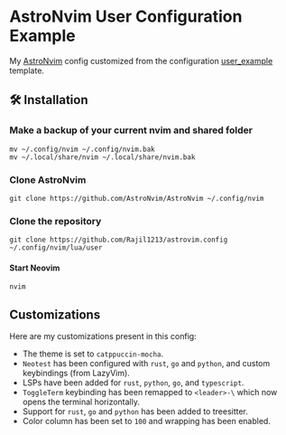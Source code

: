 # AstroNvim User Configuration Example

My [AstroNvim](https://github.com/AstroNvim/AstroNvim) config customized from the configuration [user_example](https://github.com/AstroNvim/user_example) template.

## 🛠️ Installation

### Make a backup of your current nvim and shared folder

```shell
mv ~/.config/nvim ~/.config/nvim.bak
mv ~/.local/share/nvim ~/.local/share/nvim.bak
```

### Clone AstroNvim

```shell
git clone https://github.com/AstroNvim/AstroNvim ~/.config/nvim
```

### Clone the repository

```shell
git clone https://github.com/Rajil1213/astrovim.config ~/.config/nvim/lua/user
```

#### Start Neovim

```shell
nvim
```

## Customizations

Here are my customizations present in this config:

- The theme is set to `catppuccin-mocha`.
- `Neotest` has been configured with `rust`, `go` and `python`, and custom keybindings (from LazyVim).
- LSPs have been added for `rust`, `python`, `go`, and `typescript`.
- `ToggleTerm` keybinding has been remapped to `<leader>-\` which now opens the terminal horizontally.
- Support for `rust`, `go` and `python` has been added to treesitter.
- Color column has been set to `100` and wrapping has been enabled.
